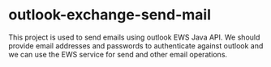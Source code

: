 # outlook-exchange-send-mail
This project is used to send emails using outlook EWS Java API. We should provide email addresses and passwords to authenticate against outlook and we can use the EWS service for send and other email operations.
